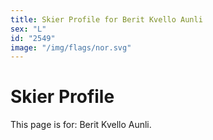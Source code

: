 ```yaml
---
title: Skier Profile for Berit Kvello Aunli
sex: "L"
id: "2549"
image: "/img/flags/nor.svg" 
---
```


# Skier Profile

This page is for: Berit Kvello Aunli.
    